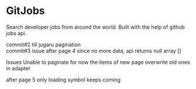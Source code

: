 # GitJobs

Search developer jobs from around the world. Built with the help of github jobs api.

commit#2 till jugaru pagination
<br> commit#3 issue after page 4 since no more data, api returns null array []

Issues
Unable to paginate
for now the items of new page overwrite old ones in adapter

after page 5 only loading symbol keeps coming

